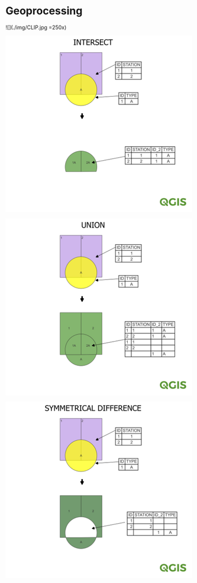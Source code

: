 # Geoprocessing



![](./img/CLIP.jpg =250x)

![](./img/INTERSECT.jpg)

![](./img/UNION.jpg)

![](./img/SYMMETRICAL_DIFFERENCE.jpg)